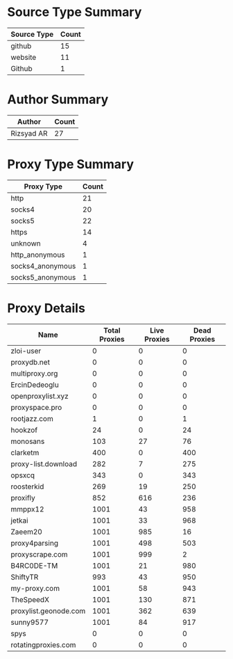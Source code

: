 # Source Type Summary

| Source Type | Count |
|-------------|-------|
| github | 15 |
| website | 11 |
| Github | 1 |


# Author Summary

| Author | Count |
|--------|-------|
| Rizsyad AR | 27 |


# Proxy Type Summary

| Proxy Type | Count |
|------------|-------|
| http | 21 |
| socks4 | 20 |
| socks5 | 22 |
| https | 14 |
| unknown | 4 |
| http_anonymous | 1 |
| socks4_anonymous | 1 |
| socks5_anonymous | 1 |


# Proxy Details

| Name | Total Proxies | Live Proxies | Dead Proxies |
|------|---------------|--------------|---------------|
| zloi-user | 0 | 0 | 0 |
| proxydb.net | 0 | 0 | 0 |
| multiproxy.org | 0 | 0 | 0 |
| ErcinDedeoglu | 0 | 0 | 0 |
| openproxylist.xyz | 0 | 0 | 0 |
| proxyspace.pro | 0 | 0 | 0 |
| rootjazz.com | 1 | 0 | 1 |
| hookzof | 24 | 0 | 24 |
| monosans | 103 | 27 | 76 |
| clarketm | 400 | 0 | 400 |
| proxy-list.download | 282 | 7 | 275 |
| opsxcq | 343 | 0 | 343 |
| roosterkid | 269 | 19 | 250 |
| proxifly | 852 | 616 | 236 |
| mmppx12 | 1001 | 43 | 958 |
| jetkai | 1001 | 33 | 968 |
| Zaeem20 | 1001 | 985 | 16 |
| proxy4parsing | 1001 | 498 | 503 |
| proxyscrape.com | 1001 | 999 | 2 |
| B4RC0DE-TM | 1001 | 21 | 980 |
| ShiftyTR | 993 | 43 | 950 |
| my-proxy.com | 1001 | 58 | 943 |
| TheSpeedX | 1001 | 130 | 871 |
| proxylist.geonode.com | 1001 | 362 | 639 |
| sunny9577 | 1001 | 84 | 917 |
| spys | 0 | 0 | 0 |
| rotatingproxies.com | 0 | 0 | 0 |
